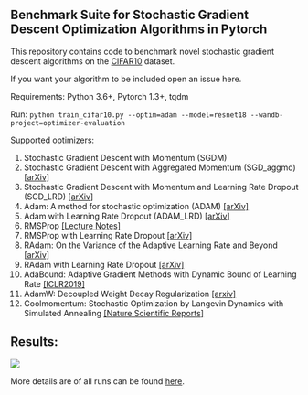 Benchmark Suite for Stochastic Gradient Descent Optimization Algorithms in Pytorch
-----

This repository contains code to benchmark novel stochastic gradient descent algorithms on the [CIFAR10](https://www.cs.toronto.edu/~kriz/cifar.html) dataset.

If you want your algorithm to be included open an issue here.

Requirements: Python 3.6+, Pytorch 1.3+, tqdm

Run:
`python train_cifar10.py --optim=adam --model=resnet18 --wandb-project=optimizer-evaluation`

Supported optimizers:

1. Stochastic Gradient Descent with Momentum (SGDM)
2. Stochastic Gradient Descent with Aggregated Momentum (SGD_aggmo) [[arXiv]](https://arxiv.org/abs/1804.00325)
3. Stochastic Gradient Descent with Momentum and Learning Rate Dropout (SGD_LRD) [[arXiv]](https://arxiv.org/pdf/1912.00144.pdf)
4. Adam: A method for stochastic optimization (ADAM) [[arXiv]](https://arxiv.org/abs/1412.6980)
5. Adam with Learning Rate Dropout (ADAM_LRD) [[arXiv]](https://arxiv.org/pdf/1912.00144.pdf)
6. RMSProp [[Lecture Notes]](https://www.cs.toronto.edu/~tijmen/csc321/slides/lecture_slides_lec6.pdf)
7. RMSProp with Learning Rate Dropout [[arXiv]](https://arxiv.org/pdf/1912.00144.pdf)
8. RAdam: On the Variance of the Adaptive Learning Rate and Beyond [[arXiv]](https://arxiv.org/abs/1908.03265)
9. RAdam with Learning Rate Dropout [[arXiv]](https://arxiv.org/pdf/1912.00144.pdf)
10. AdaBound: Adaptive Gradient Methods with Dynamic Bound of Learning Rate [[ICLR2019]](https://openreview.net/pdf?id=Bkg3g2R9FX) 
11. AdamW: Decoupled Weight Decay Regularization [[arxiv]](https://arxiv.org/abs/1711.05101)
12. Coolmomentum: Stochastic Optimization by Langevin Dynamics with Simulated Annealing [[Nature Scientific Reports]](https://www.nature.com/articles/s41598-021-90144-3)

Results:
------

![](assets/test_accuracies.png)

More details are of all runs can be found [here](https://app.wandb.ai/ifeherva/optimizer-evaluation).
